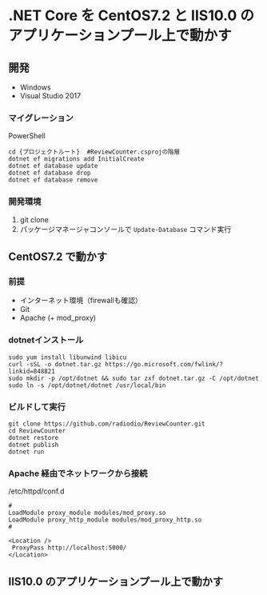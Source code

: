 # .NET Core を CentOS7.2 と IIS10.0 のアプリケーションプール上で動かす

## 開発
* Windows
* Visual Studio 2017
### マイグレーション
PowerShell

```shell
cd {プロジェクトルート}  #ReviewCounter.csprojの階層
dotnet ef migrations add InitialCreate
dotnet ef database update
dotnet ef database drop
dotnet ef database remove
```

### 開発環境
1. git clone
1. パッケージマネージャコンソールで `Update-Database` コマンド実行

## CentOS7.2 で動かす
### 前提
* インターネット環境（firewallも確認）
* Git
* Apache (+ mod_proxy)

### dotnetインストール

```shell
sudo yum install libunwind libicu
curl -sSL -o dotnet.tar.gz https://go.microsoft.com/fwlink/?linkid=848821
sudo mkdir -p /opt/dotnet && sudo tar zxf dotnet.tar.gz -C /opt/dotnet
sudo ln -s /opt/dotnet/dotnet /usr/local/bin
```

### ビルドして実行

```shell
git clone https://github.com/radiodio/ReviewCounter.git
cd ReviewCounter
dotnet restore
dotnet publish
dotnet run
```

### Apache 経由でネットワークから接続
/etc/httpd/conf.d

```
#
LoadModule proxy_module modules/mod_proxy.so
LoadModule proxy_http_module modules/mod_proxy_http.so
#

<Location />
 ProxyPass http://localhost:5000/
</Location>
```

## IIS10.0 のアプリケーションプール上で動かす
